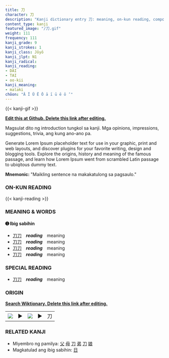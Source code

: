 ```yaml
---
title: 刀
character: 刀
description: "Kanji dictionary entry 刀: meaning, on-kun reading, compounds, origin, related kanji"
content_type: kanji
featured_image: "/刀.gif"
weight: 111
frequency: 111
kanji_grade: 9
kanji_strokes: 1
kanji_class: Jōyō
kanji_jlpt: N1
kanji_radical: 
kanji_reading: 
- DAI
- TAI
- oo-kii
kanji_meaning:
- malaki
chōon: "Ā Ī Ū Ē Ō ā ī ū ē ō ’"
---
```

[//]: # (Don't edit the line below. Kanji animated GIF code is automatically generated.)
{{< kanji-gif >}}

[//]: # (Edit below this line.)

**[Edit this at Github. Delete this link after editing.](https://github.com/tim0g/tim/tree/main/content/kanji/刀/index.md)**

Magsulat dito ng introduction tungkol sa kanji. Mga opinions, impressions, suggestions, trivia, ang kung ano-ano pa.

Generate Lorem Ipsum placeholder text for use in your graphic, print and web layouts, and discover plugins for your favorite writing, design and blogging tools. Explore the origins, history and meaning of the famous passage, and learn how Lorem Ipsum went from scrambled Latin passage to ubiqitous dummy text.
 
**Mnemonic:** "Maikling sentence na makakatulong sa pagsaulo."

### ON-KUN READING

[//]: # (Don't edit the line below. ON-KUN READING code is automatically generated.)
{{< kanji-reading >}}

### MEANING & WORDS

#### ➊ **Ibig sabihin**
  - [刀](../刀)[刀](../刀)　***reading***　meaning
  - [刀](../刀)[刀](../刀)　***reading***　meaning
  - [刀](../刀)[刀](../刀)　***reading***　meaning
  - [刀](../刀)[刀](../刀)　***reading***　meaning

### SPECIAL READING
  - [刀](../刀)[刀](../刀)　***reading***　meaning

### ORIGIN

**[Search Wiktionary. Delete this link after editing.](https://wiktionary.org/wiki/刀)**
<table class="kanji-table"><tr><td>
<img src="60px-刀-bronze.svg.png">
</td><td>▶</td><td>
<img src="60px-刀-oracle.svg.png">
</td><td>▶</td>
<td class="kanji-origin">刀</td>
</tr></table>

### RELATED KANJI
- Miyembro ng pamilya: [父](../父) [母](../母) [刀](../刀) [弟](../弟) [刀](../刀) [娘](../娘)
- Magkatulad ang ibig sabihin: [日](../日)
